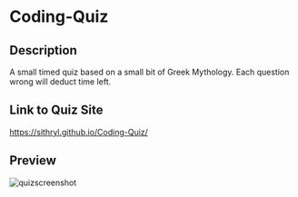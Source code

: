 # Coding-Quiz

## Description

A small timed quiz based on a small bit of Greek Mythology. Each question wrong will deduct time left.


## Link to Quiz Site
https://sithryl.github.io/Coding-Quiz/

## Preview
![quizscreenshot](https://user-images.githubusercontent.com/113476563/200435472-dd1c91c2-9101-4794-b57b-195b953c28d1.png)
